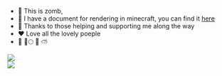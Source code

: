 * 👋 This is zomb, 
* 📑 I have a document for rendering in minecraft, you can find it [here](https://zomb-676.github.io/CobaltDocs/#/)    
* 🔷 Thanks to those helping and supporting me along the way  
* ❤️ Love all the lovely poeple
* 🥰 🧊🌕 🌟  ⛅


![](https://github-readme-stats.vercel.app/api?username=zomb-676&count_private=true&show_icons=true)  
![](https://github-readme-stats.vercel.app/api/top-langs/?username=zomb-676&langs_count=8&layout=compact)  
